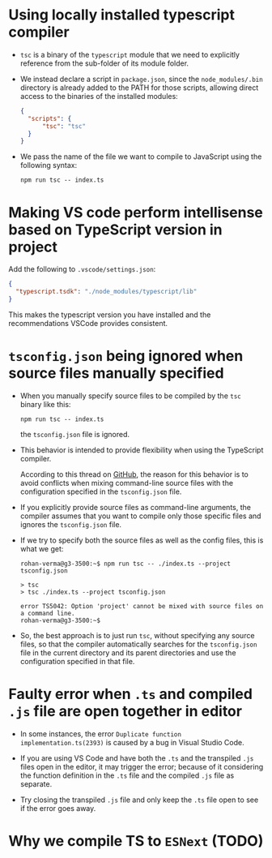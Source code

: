 # Using locally installed typescript compiler

- `tsc` is a binary of the `typescript` module that we need to explicitly reference from the sub-folder of its module folder. 

- We instead declare a script in `package.json`, since the `node_modules/.bin` directory is already added to the PATH for those scripts, allowing direct access to the binaries of the installed modules:
  ```json
  {
    "scripts": {
        "tsc": "tsc" 
    }
  }
  ```

- We pass the name of the file we want to compile to JavaScript using the following syntax:
  ```
  npm run tsc -- index.ts
  ```

# Making VS code perform intellisense based on TypeScript version in project

Add the following to `.vscode/settings.json`:

```json
{
  "typescript.tsdk": "./node_modules/typescript/lib"
}
```

This makes the typescript version you have installed and the recommendations VSCode provides consistent.

# `tsconfig.json` being ignored when source files manually specified
    
- When you manually specify source files to be compiled by the `tsc` binary like this:

    ```
    npm run tsc -- index.ts
    ```

    the `tsconfig.json` file is ignored. 

- This behavior is intended to provide flexibility when using the TypeScript compiler.

    According to this thread on [GitHub](https://github.com/microsoft/TypeScript/issues/6591), the reason for this behavior is to avoid conflicts when mixing command-line source files with the configuration specified in the `tsconfig.json` file. 

- If you explicitly provide source files as command-line arguments, the compiler assumes that you want to compile only those specific files and ignores the `tsconfig.json` file.
 
- If we try to specify both the source files as well as the config files, this is what we get:
  
  ```console
  rohan-verma@g3-3500:~$ npm run tsc -- ./index.ts --project tsconfig.json

  > tsc
  > tsc ./index.ts --project tsconfig.json

  error TS5042: Option 'project' cannot be mixed with source files on a command line.
  rohan-verma@g3-3500:~$ 
  ```

- So, the best approach is to just run `tsc`, without specifying any source files, so that the compiler automatically searches for the `tsconfig.json` file in the current directory and its parent directories and use the configuration specified in that file.

# Faulty error when `.ts` and compiled `.js` file are open together in editor

- In some instances, the error `Duplicate function implementation.ts(2393)` is caused by a bug in Visual Studio Code. 

- If you are using VS Code and have both the `.ts` and the transpiled `.js` files open in the editor, it may trigger the error; because of it considering the function definition in the `.ts` file and the compiled `.js` file as separate.

- Try closing the transpiled `.js` file and only keep the `.ts` file open to see if the error goes away.

# Why we compile TS to `ESNext` (TODO)

